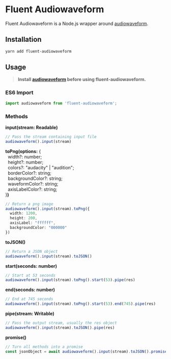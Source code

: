 # Fluent Audiowaveform
Fluent Audiowaveform is a Node.js wrapper around [audiowaveform](https://github.com/bbc/audiowaveform).

## Installation
```sh
yarn add fluent-audiowaveform
```

## Usage
>**Install [audiowaveform](https://github.com/bbc/audiowaveform) before using fluent-audiowaveform.**
### ES6 Import
```typescript
import audiowaveform from 'fluent-audiowaveform';
```

### Methods
**input(stream: Readable)**
```typescript
// Pass the stream containing input file
audiowaveform().input(stream)
```
**toPng(options:** {\
&nbsp;&nbsp;width?: number;\
&nbsp;&nbsp;height?: number;\
&nbsp;&nbsp;colors?: "audacity" | "audition";\
&nbsp;&nbsp;borderColor?: string;\
&nbsp;&nbsp;backgroundColor?: string;\
&nbsp;&nbsp;waveformColor?: string;\
&nbsp;&nbsp;axisLabelColor?: string;\
}**)**
```typescript
// Return a png image
audiowaveform().input(stream).toPng({
  width: 1200,
  height: 200,
  axisLabel: "ffffff",
  backgroundColor: "000000"
})
```
**toJSON()**
```typescript
// Return a JSON object
audiowaveform().input(stream).toJSON()
```
**start(seconds: number)**
```typescript
// Start at 53 seconds
audiowaveform().input(stream).toPng().start(53).pipe(res)
```
**end(seconds: number)**
```typescript
// End at 745 seconds
audiowaveform().input(stream).toPng().start(53).end(745).pipe(res)
```
**pipe(stream: Writable)**
```typescript
// Pass the output stream, usually the res object
audiowaveform().input(stream).toJSON().pipe(res)
```
**promise()**
```typescript
// Turn all methods into a promise
const jsonObject = await audiowaveform().input(stream).toJSON().promise()
```
